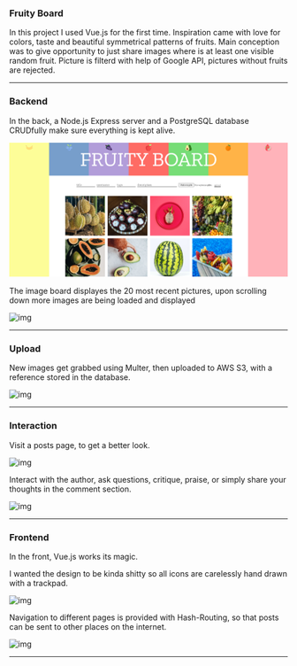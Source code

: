 ### Fruity Board

In this project I used Vue.js for the first time. Inspiration came with love for colors, taste and beautiful symmetrical patterns of fruits. Main conception was to give opportunity to just share images where is at least one visible random fruit. Picture is filterd with help of Google API, pictures without fruits are rejected.

---

### Backend

In the back, a Node.js Express server and a PostgreSQL database CRUDfully make sure everything is kept alive.

![img](./images_readme/1.png)

The image board displayes the 20 most recent pictures, upon scrolling down more images are being loaded and displayed

![img](./readme_images/1.gif)

---

### Upload

New images get grabbed using Multer, then uploaded to AWS S3, with a reference stored in the database.

![img](./readme_images/upload.png)

---

### Interaction

Visit a posts page, to get a better look.

![img](./readme_images/comment1.png)

Interact with the author, ask questions, critique, praise, or simply share your thoughts in the comment section.

![img](./readme_images/comment2.png)

---

### Frontend

In the front, Vue.js works its magic.

I wanted the design to be kinda shitty so all icons are carelessly hand drawn with a trackpad.

![img](./readme_images/icons.jpg)

Navigation to different pages is provided with Hash-Routing, so that posts can be sent to other places on the internet.

![img](./readme_images/url.png)

---
